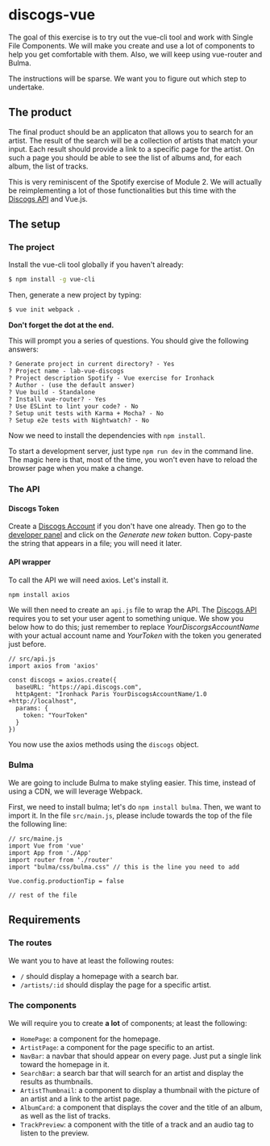 # discogs-vue

The goal of this exercise is to try out the vue-cli tool and work with Single File Components.
We will make you create and use a lot of components to help you get comfortable with them.
Also, we will keep using vue-router and Bulma.

The instructions will be sparse. We want you to figure out which step to undertake.


## The product

The final product should be an applicaton that allows you to search for an artist.
The result of the search will be a collection of artists that match your input.
Each result should provide a link to a specific page for the artist.
On such a page you should be able to see the list of albums and, for each album, the list of tracks.

This is very reminiscent of the Spotify exercise of Module 2.
We will actually be reimplementing a lot of those functionalities but this time with the [Discogs API](https://www.discogs.com/developers/) and Vue.js.

## The setup

### The project

Install the vue-cli tool globally if you haven't already:

```bash
$ npm install -g vue-cli
```

Then, generate a new project by typing:

```bash
$ vue init webpack .
```

**Don't forget the dot at the end.**

This will prompt you a series of questions. You should give the following answers:
```
? Generate project in current directory? - Yes
? Project name - lab-vue-discogs
? Project description Spotify - Vue exercise for Ironhack
? Author - (use the default answer)
? Vue build - Standalone
? Install vue-router? - Yes
? Use ESLint to lint your code? - No
? Setup unit tests with Karma + Mocha? - No
? Setup e2e tests with Nightwatch? - No
```

Now we need to install the dependencies with `npm install`.

To start a development server, just type `npm run dev` in the command line.
The magic here is that, most of the time, you won't even have to reload the browser page when you make a change.

### The API

#### Discogs Token

Create a [Discogs Account](https://www.discogs.com/users/create) if you don't have one already. Then go to the [developer panel](https://www.discogs.com/settings/developers) and click on the *Generate new token* button. Copy-paste the string that appears in a file; you will need it later.

#### API wrapper

To call the API we will need axios. Let's install it.

```
npm install axios
```

We will then need to create an `api.js` file to wrap the API.
The [Discogs API](https://www.discogs.com/developers/) requires you to set your user agent to something unique. We show you below how to do this; just remember to replace *YourDiscorgsAccountName* with your actual account name and *YourToken* with the token you generated just before.

```
// src/api.js
import axios from 'axios'

const discogs = axios.create({
  baseURL: "https://api.discogs.com",
  httpAgent: "Ironhack Paris YourDiscogsAccountName/1.0 +http://localhost",
  params: {
    token: "YourToken"
  }
})
```

You now use the axios methods using the `discogs` object.

### Bulma

We are going to include Bulma to make styling easier. This time, instead of using a CDN, we will leverage Webpack.

First, we need to install bulma; let's do `npm install bulma`.
Then, we want to import it. In the file `src/main.js`, please include towards the top of the file the following line:

```
// src/maine.js
import Vue from 'vue'
import App from './App'
import router from './router'
import "bulma/css/bulma.css" // this is the line you need to add

Vue.config.productionTip = false

// rest of the file
```

## Requirements

### The routes

We want you to have at least the following routes:

- `/` should display a homepage with a search bar.
- `/artists/:id` should display the page for a specific artist.

### The components

We will require you to create **a lot** of components; at least the following:

- `HomePage`: a component for the homepage.
- `ArtistPage`: a component for the page specific to an artist.
- `NavBar`: a navbar that should appear on every page. Just put a single link toward the homepage in it.
- `SearchBar`: a search bar that will search for an artist and display the results as thumbnails.
- `ArtistThumbnail`: a component to display a thumbnail with the picture of an artist and a link to the artist page.
- `AlbumCard`: a component that displays the cover and the title of an album, as well as the list of tracks.
- `TrackPreview`: a component with the title of a track and an audio tag to listen to the preview.
